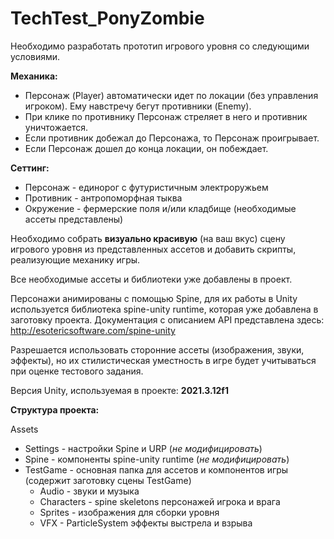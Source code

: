 # TechTest_PonyZombie
Необходимо разработать прототип игрового уровня со следующими условиями.

**Механика:**

- Персонаж (Player) автоматически идет по локации (без управления игроком). Ему навстречу бегут противники (Enemy).
- При клике по противнику Персонаж стреляет в него и противник уничтожается.
- Если противник добежал до Персонажа, то Персонаж проигрывает.
- Если Персонаж дошел до конца локации, он побеждает.

**Сеттинг:**

- Персонаж - единорог с футуристичным электроружьем
- Противник - антропоморфная тыква
- Окружение - фермерские поля и/или кладбище (необходимые ассеты представлены)

Необходимо собрать **визуально красивую** (на ваш вкус) сцену игрового уровня из представленных ассетов и добавить скрипты, реализующие механику игры.  

Все необходимые ассеты и библиотеки уже добавлены в проект.

Персонажи анимированы с помощью Spine, для их работы в Unity используется библиотека spine-unity runtime, которая уже добавлена в заготовку проекта. Документация с описанием API представлена здесь: http://esotericsoftware.com/spine-unity

Разрешается использовать сторонние ассеты (изображения, звуки, эффекты), но их стилистическая уместность в игре будет учитываться при оценке тестового задания.

Версия Unity, используемая в проекте: **2021.3.12f1**

**Структура проекта:**

Assets

- Settings - настройки Spine и URP (*не модифицировать*)
- Spine - компоненты spine-unity runtime (*не модифицировать*)
- TestGame - основная папка для ассетов и компонентов игры (содержит заготовку сцены TestGame)
    - Audio - звуки и музыка
    - Characters - spine skeletons персонажей игрока и врага
    - Sprites - изображения для сборки уровня
    - VFX - ParticleSystem эффекты выстрела и взрыва
